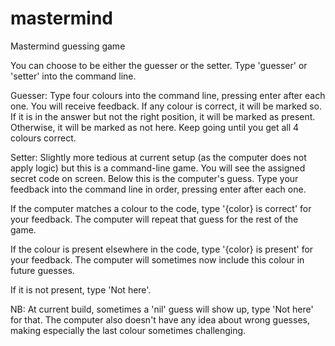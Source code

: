 # mastermind
Mastermind guessing game

You can choose to be either the guesser or the setter. Type 'guesser' or 'setter' into the command line.

Guesser:
Type four colours into the command line, pressing enter after each one. You will receive feedback. If any colour is correct, it will be marked so. If it is in the answer but not the right position, it will be marked as present. Otherwise, it will be marked as not here.
Keep going until you get all 4 colours correct.

Setter:
Slightly more tedious at current setup (as the computer does not apply logic) but this is a command-line game.
You will see the assigned secret code on screen. Below this is the computer's guess.
Type your feedback into the command line in order, pressing enter after each one. 

If the computer matches a colour to the code, type '{color} is correct' for your feedback. The computer will repeat that guess for the rest of the game.

If the colour is present elsewhere in the code, type '{color} is present' for your feedback. The computer will sometimes now include this colour in future guesses.

If it is not present, type 'Not here'. 

NB: At current build, sometimes a 'nil' guess will show up, type 'Not here' for that. The computer also doesn't have any idea about wrong guesses, making especially the last colour sometimes challenging.